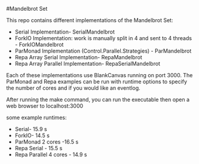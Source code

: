 #Mandelbrot Set

This repo contains different implementations of the Mandelbrot Set:

* Serial Implementation- SerialMandelbrot
* ForkIO Implementation: work is manually split in 4 and sent to 4 threads - ForkIOMandelbrot
* ParMonad Implementation (Control.Parallel.Strategies) - ParMandelbrot
* Repa Array Serial Implementation- RepaMandelbrot
* Repa Array Parallel Implementation- RepaSerialMandelbrot



Each of these implementations use BlankCanvas running on port 3000.
The ParMonad and Repa examples can be run with runtime options to specify
the number of cores and if you would like an eventlog.

After running the make command, you can run the executable then open a web
browser to localhost:3000


some example runtimes:

* Serial- 15.9 s
* ForkIO- 14.5 s
* ParMonad 2 cores -16.5 s
* Repa Serial - 15.5 s
* Repa Parallel 4 cores - 14.9 s


